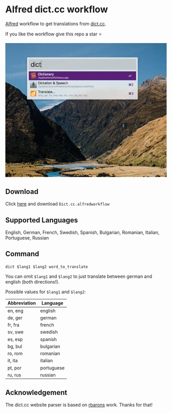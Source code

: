 # Alfred dict.cc workflow

[Alfred](https://www.alfredapp.com/) workflow to get translations from [dict.cc](http//dict.cc).

If you like the workflow give this repo a star ⭐

![Exmple animation](alfred-dict.cc-example.gif)

## Download
Click [here](https://github.com/dennis-tra/alfred-dict.cc-workflow/releases/tag/v1.0.1) and download `Dict.cc.alfredworkflow`

## Supported Languages
English, German, French, Swedish, Spanish, Bulgarian, Romanian, Italian, Portuguese, Russian

## Command
`dict $lang1 $lang2 word_to_translate`

You can omit `$lang1` and `$lang2` to just translate between german and english (both directions!).

Possible values for `$lang1` and `$lang2`:


| Abbreviation  | Language  |
|---------------|---|
| en, eng | english |
| de, ger | german |
| fr, fra | french |
| sv, swe | swedish |
| es, esp | spanish |
| bg, bul | bulgarian |
| ro, rom | romanian |
| it, ita | italian |
| pt, por | portuguese |
| ru, rus | russian |

## Acknowledgement
The dict.cc website parser is based on [rbarons](https://github.com/rbaron/dict.cc.py) work. Thanks for that!
